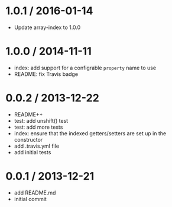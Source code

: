 1.0.1 / 2016-01-14
=================

  * Update array-index to 1.0.0

1.0.0 / 2014-11-11
==================

  * index: add support for a configrable `property` name to use
  * README: fix Travis badge

0.0.2 / 2013-12-22
==================

  * README++
  * test: add unshift() test
  * test: add more tests
  * index: ensure that the indexed getters/setters are set up in the constructor
  * add .travis.yml file
  * add initial tests

0.0.1 / 2013-12-21
==================

  * add README.md
  * initial commit
